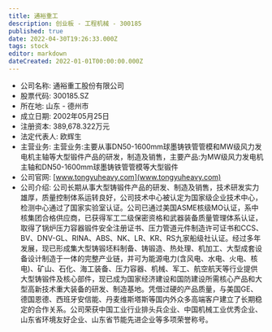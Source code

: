 ```yaml
---
title: 通裕重工
description: 创业板 - 工程机械 - 300185
published: true
date: 2022-04-30T19:26:33.000Z
tags: stock
editor: markdown
dateCreated: 2022-01-01T00:00:00.000Z
---
```


- 公司名称: 通裕重工股份有限公司
- 股票代码: 300185.SZ
- 所在地: 山东 - 德州市
- 成立日期: 2002年05月25日
- 注册资本: 389,678.322万元
- 法定代表人: 欧辉生
- 主营业务: 主营业务:主要从事DN50-1600mm球墨铸铁管管模和MW级风力发电机主轴等大型锻件产品的研发，制造及销售，主要产品:为MW级风力发电机主轴和DN50-1600mm球墨铸铁管管模等大型锻件
- 公司官网: [www.tongyuheavy.com](www.tongyuheavy.com)
- 公司介绍: 公司长期从事大型铸锻件产品的研发、制造及销售，技术研发实力雄厚，质量控制体系运转良好，公司技术中心被认定为国家级企业技术中心，检测中心通过了国家实验室认证。公司已通过美国ASME核级MO认证，系中核集团合格供应商，已获得军工二级保密资格和武器装备质量管理体系认证，取得了锅炉压力容器锻件安全注册证书、压力管道元件制造许可证书和CCS、BV、DNV-GL、RINA、ABS、NK、LR、KR、RS九家船级社认证。经过多年发展，现已形成集大型铸锻坯料制备、铸锻造、热处理、机加工、大型成套设备设计制造于一体的完整产业链，并可为能源电力(含风电、水电、火电、核电)、矿山、石化、海工装备、压力容器、机械、军工、航空航天等行业提供大型铸锻件及核心部件，现已成为国家经济建设和国防建设所需核心产品和大型高新技术重大装备的研发、制造基地。凭借过硬的产品质量，与美国GE、德国恩德、西班牙安信能、丹麦维斯塔斯等国内外众多高端客户建立了长期稳定的合作关系。公司荣获中国工业行业排头兵企业、中国机械工业优秀企业、山东省环境友好企业、山东省节能先进企业等多项荣誉称号。


